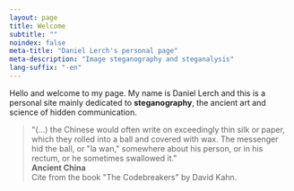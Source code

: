 ```yaml
---
layout: page
title: Welcome
subtitle: "" 
noindex: false
meta-title: "Daniel Lerch's personal page"
meta-description: "Image steganography and steganalysis"
lang-suffix: "-en"
---
```


Hello and welcome to my page. My name is Daniel Lerch and this is a personal site
mainly dedicated to **steganography**, the ancient art and science of hidden communication.


<div id='center-space'></div>

<link rel="stylesheet" href="/css/slide.css">

<div class='cites'>



<blockquote id='slide-0' class='slide' style='opacity:1'>
   "(...) the Chinese would often write on exceedingly thin silk or paper,
   which they rolled into a ball and covered with wax. The messenger hid the
   ball, or "la wan," somewhere about his person, or in his rectum, or he
   sometimes swallowed it."
    <div class='author'>
        <b>Ancient China</b>
        <br>Cite from the book "The Codebreakers" by David Kahn.
    </div>
</blockquote>


<blockquote id='slide-1' class='slide' style='opacity:0'>
   "Demaratus, the son of Ariston, who was an exile in Persia, (...) as soon as 
    news reached him at Susa that Xerxes had decided uponthe invasion of Greece, 
    he felt that he must pass on the information to Sparta. As the danger of 
    discovery was great, there was only one way in which he could contrive to get 
    the message through: this was by scraping the wax off a pair of wooden folding
    tablets, writing on the wood underneath what Xerxes intended to do, and then 
    covering the message over with wax again. In this way the tablets, being 
    apparently blank, would cause no trouble with the guards along the road."

    <div class='author'>
        <b>Histories, Herodotus (430 B.C.)</b>
        <br>Cite from the book "The Codebreakers" by David Kahn.
    </div>
</blockquote>


<blockquote id='slide-2' class='slide' style='opacity:0'>
   "Histiaeus, wanting to send word from the Persian court to his son-in-law,
    the tyrant Aristagoras at Miletus, shaved the head of a trusted slave,
    tattooed the secret message thereon, waited for a new head of hair to
    grow, then sent him off to his son-in-law with the instruction to shave
    the slave's head. When Aristagoras had done so, he read on the slave's
    scalp the message that urged him to revolt agains Persia."

    <div class='author'>
        <b>Histories, Herodotus (430 B.C.)</b>
        <br>Cite from the book "The Codebreakers" by David Kahn.
    </div>
</blockquote>


<blockquote id='slide-3' class='slide' style='opacity:0'>
   "[...] I have uncovered certain ways, both numerous and varied, that are 
    not to be entirely spurned whereby I can intimate my most secret thoughts 
    to another who knows this art, however far away I wish, securely and free 
    from the deceit, suspicion, or detection by anyone, using writing or openly 
    through messengers."

    <div style='text-align:right;position:relative;top:10px;font-size:16px;margin:10px'>
        <b>Steganographia, Johanes Trithemius (1462 - 1516)</b>
    </div>
</blockquote>

<blockquote id='slide-4' class='slide' style='opacity:0'>
   "The Cardano grille consists of a sheet of stiff material, such a cardboard,
    patchment, or metal, into which rectangular holes, the height of a line of
    writing and of varying lengths, are cut at irregular intervals. The
    encipherer lays this mask over a sheet of writing paper and writes the 
    secret message through the perforations, some of which will take a whole
    word, others a single letter, others a syllable. He the removes the grille 
    and fills in the remaining spaces with an innocuous-sounding cover message.
    (...) The dechipherer simply places his grille on the message he receives and
    reads the hidden text through the "windows". "

    <div style='text-align:right;position:relative;top:10px;font-size:16px;margin:10px'>
        <b>Girolamo Cardano (1501 - 1576)</b>
        <br>Cite from the book "The Codebreakers" by David Kahn.
    </div>
</blockquote>

<blockquote id='slide-5' class='slide' style='opacity:0'>
   "Two accomplices in a crime have been arrested and are about to be locked in 
    widely separated cells. Their only means of communication after they are 
    locked up will be by way of messages conveyed for them by trustees -- who 
    are known to be agents of the warden. (...). The prisoners, (...) are 
    willing to accept these conditions (...) to be able to communicate at all, 
    since they need to coordinate their plans. To do this they will have to 
    deceive the  warden by finding a way of communicating secretly (...)"

    <div class='author'>
        <b>The Prisoners' Problem and the Subliminal Channel by Gustavus J. Simmons (1983)</b>
    </div>
</blockquote>




<a id='left_link' href='#'>
    <div id='left' class='arrow-left'></div>
</a>

<div id='seconds'></div>

<a id='right_link' href='#'>
    <div id='right' class='arrow-right'></div>
</a>


</div>


<script src='/js/slide.js'></script>



